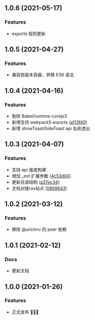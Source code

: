 ## 1.0.6 (2021-05-17)

### Features

* exports 规则更新

## 1.0.5 (2021-04-27)

### Features

* 兼容低版本容器，转换 ES6 语法

## 1.0.4 (2021-04-16)

### Features

* 剔除 Babel/runtime-corejs3 
* 新增支持 webpack5 exports ([a113f40](https://github.com/raxjs/universal-api/commit/a113f4034a35c2d5325536026d825175aa889dfd))
* 新增 showToast/hideToast api 名称透出

## 1.0.3 (2021-04-07)

### Features

* 支持 api 维度构建
* 增加 _ext 扩展参数 ([4c53d00](https://github.com/raxjs/universal-api/commit/4c53d006bd52a53a368132e63a75a94f490f43dc))
* 更新目录结构 ([a37ec34](https://github.com/raxjs/universal-api/commit/a37ec343ec1afb455458a6be27af932052654b58))
* 文档对接rax站点 ([0899643](https://github.com/raxjs/universal-api/commit/089964320fee0163bfd62b529ec8c93e85ad46da))

## 1.0.2 (2021-03-12)

### Features

* 移除 @uni/env 的 peer 依赖

## 1.0.1 (2021-02-12)

### Docs

* 更新文档

## 1.0.0 (2021-01-26)

### Features

* 正式发布 🎉🎉🎉